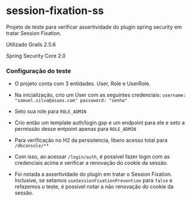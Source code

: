 # session-fixation-ss
Projeto de teste para verificar assertividade do plugin spring security em tratar Session Fixation. 

Utilizado Grails 2.5.6

Spring Security Core 2.0

### Configuração do teste

- O projeto conta com 3 entidades. User, Role e UserRole.

- Na inicialização, crio um User com as seguintes credenciais: `username: "samuel.silva@asaas.com" passoword: "senha"`
- Seto sua role para `ROLE_ADMIN`

- Crio então um template auth/login.gsp e um endpoint para ele e seto a permissão desse entpoint apenas para `ROLE_ADMIN`

- Para verificação no H2 da persistencia, libero acesso total para `/dbconsole/**`

- Com isso, ao acessar `/login/auth`, é possível fazer login com as credenciais acima e verificar a renovação do cookie da sessão.

- Foi notada a assertividade do plugin em tratar o Session Fixation. Inclusive, se setamos `useSessionFixationPrevention` para `false` e refazemos o teste, é possível notar a não renovação do cookie da sessão.
